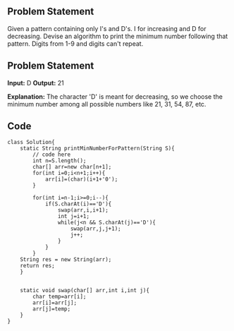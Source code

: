 ## Problem Statement

Given a pattern containing only I's and D's. I for increasing and D for decreasing. Devise an algorithm to print the minimum number following that pattern. Digits from 1-9 and digits can't repeat.

## Problem Statement

**Input:**
D
**Output:**
21

**Explanation:**
The character 'D' is meant for decreasing, so we choose the minimum number among all possible numbers like 21, 31, 54, 87, etc.


## Code
```
class Solution{
    static String printMinNumberForPattern(String S){
        // code here
        int n=S.length();
        char[] arr=new char[n+1];
        for(int i=0;i<n+1;i++){
            arr[i]=(char)(i+1+'0');
        }
        
        for(int i=n-1;i>=0;i--){
            if(S.charAt(i)=='D'){
                swap(arr,i,i+1);
                int j=i+1;
                while(j<n && S.charAt(j)=='D'){
                    swap(arr,j,j+1);
                    j++;
                }
            }
        }
    String res = new String(arr);
    return res;
    }


    static void swap(char[] arr,int i,int j){
        char temp=arr[i];
        arr[i]=arr[j];
        arr[j]=temp;
    }
}
```